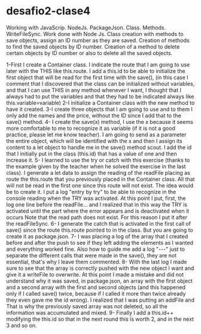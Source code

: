 # desafio2-clase4
Working with JavaScrip. NodeJs. PackageJson. Class. Methods. WriteFileSync. 
Work done with Node Js.
Class creation with methods to save objects, assign an ID number as they are saved.
Creation of methods to find the saved objects by ID number.
Creation of a method to delete certain objects by ID number or also to delete all the saved objects.


1-First I create a Container class. I indicate the route that I am going to use later with the THIS
like this.route. I add a this.id to be able to initialize the first object that will be read
for the first time with the save(), (in this case I comment that I discovered that the class can be
initialized without variables, and that I can use THIS in any method whenever I want,
I thought that I always had to put the variables and that they had to be indicated
always like this.variable=variable)
2-I initialize a Container class with the new method to have it created.
3-I create three objects that I am going to use and to them I only add the names and the
price, without the ID since I add that to the save() method.
4- I create the save(x) method, I use the x because it seems more comfortable to me to recognize it as
variable (if it is not a good practice, please let me know teacher). I am going to send
as a parameter the entire object, which will be identified with the x and then I assign its
content to a let object to handle me in the save() method scout. I add the id that
I initially put in the class (this.id) that has a value of one and then increase it.
5- I learned to use the try or catch with this exercise (thanks to the example given by the teacher
when he solved the exercise in the last class). I generate a let data to assign the
reading of the readFile placing as route the this.route that you previously placed in the Container class.
All that will not be read in the first one since this route will not exist. The idea would be to create it.
I put a log "entry by try" to be able to recognize in the console reading when the TRY was activated.
At this point I put, first, the log one line before the readFile... and I realized that in this way
the TRY is activated until the part where the error appears and is deactivated when it occurs
Note that the read path does not exist. For this reason I put it after the readFileSync.
6- I generate the catch that is activated in the first call of save() since the
route this.route pointed to in the class. But you are going to create it as package.json.
7- I was placing a log of the array that I created before and after the push to see if they left
adding the elements as I wanted and everything worked fine. Also how to guide me
add a log "---" just to separate the different calls that were made
in the save(), they are not essential, that's why I leave them commented.
8- With the last log I made sure to see that the array is correctly pushed
with the new object I want and give it a writeFile to overwrite.
At this point I made a mistake and did not understand why it was saved, in package.json,
an array with the first object and a second array with the first and second objects
(and this happened only if I called save() twice, because if I called it more than
twice already they even gave me the id wrong). I realized that I was putting an addFile and
That is why the previously saved array was not deleted, so all the information was accumulated and mixed.
9- Finally I add a this.id++ modifying the this.id so that in the next round
this is worth 2, and in the next 3 and so on.
